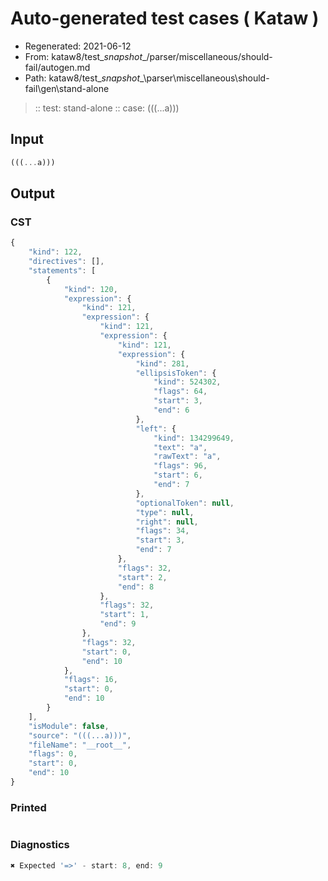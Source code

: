 # Auto-generated test cases ( Kataw )
- Regenerated: 2021-06-12
- From: kataw8/test\__snapshot__/parser/miscellaneous/should-fail/autogen.md
- Path: kataw8/test\__snapshot__\parser\miscellaneous\should-fail\gen\stand-alone
> :: test: stand-alone
> :: case: (((...a)))
## Input

`````js
(((...a)))
`````
## Output

### CST

```javascript
{
    "kind": 122,
    "directives": [],
    "statements": [
        {
            "kind": 120,
            "expression": {
                "kind": 121,
                "expression": {
                    "kind": 121,
                    "expression": {
                        "kind": 121,
                        "expression": {
                            "kind": 281,
                            "ellipsisToken": {
                                "kind": 524302,
                                "flags": 64,
                                "start": 3,
                                "end": 6
                            },
                            "left": {
                                "kind": 134299649,
                                "text": "a",
                                "rawText": "a",
                                "flags": 96,
                                "start": 6,
                                "end": 7
                            },
                            "optionalToken": null,
                            "type": null,
                            "right": null,
                            "flags": 34,
                            "start": 3,
                            "end": 7
                        },
                        "flags": 32,
                        "start": 2,
                        "end": 8
                    },
                    "flags": 32,
                    "start": 1,
                    "end": 9
                },
                "flags": 32,
                "start": 0,
                "end": 10
            },
            "flags": 16,
            "start": 0,
            "end": 10
        }
    ],
    "isModule": false,
    "source": "(((...a)))",
    "fileName": "__root__",
    "flags": 0,
    "start": 0,
    "end": 10
}
```

### Printed

```javascript

```

### Diagnostics

```javascript
✖ Expected '=>' - start: 8, end: 9

```

